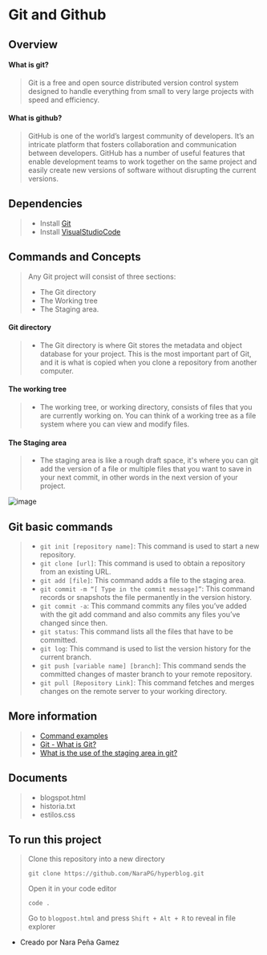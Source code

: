 # Git and Github

## Overview
####  What is git?
> Git is a free and open source distributed version control system designed to handle everything from small to very large projects with speed and efficiency.

####  What is github?
> GitHub is one of the world’s largest community of developers. It’s an intricate platform that fosters collaboration and communication between developers. GitHub has a number of useful features that enable development teams to work together on the same project and easily create new versions of software without disrupting the current versions.

## Dependencies

> - Install [Git](https://git-scm.com/downloads) 
> - Install [VisualStudioCode](https://code.visualstudio.com/download)

## Commands and Concepts
> Any Git project will consist of three sections: 
> - The Git directory 
> - The Working tree
> - The Staging area.

#### Git directory
> - The Git directory is where Git stores the metadata and object database for your project. This is the most important part of Git, and it is what is copied when you clone a repository from another computer.

#### The working tree
> - The working tree, or working directory, consists of files that you are currently working on. You can think of a working tree as a file system where you can view and modify files.

#### The Staging area
> - The staging area is like a rough draft space, it's where you can git add the version of a file or multiple files that you want to save in your next commit, in other words in the next version of your project.

![image](https://user-images.githubusercontent.com/79294934/124152061-cd396500-da58-11eb-9db8-b1ff09918505.png)


## Git basic commands
> - `git init [repository name]`: This command is used to start a new repository.
> - `git clone [url]`: This command is used to obtain a repository from an existing URL.
> - `git add [file]`: This command adds a file to the staging area.
> - `git commit -m “[ Type in the commit message]”`: This command records or snapshots the file permanently in the version history.
> - `git commit -a`: This command commits any files you’ve added with the git add command and also commits any files you’ve changed since then.
> - `git status`: This command lists all the files that have to be committed.
> - `git log`: This command is used to list the version history for the current branch.
> - `git push [variable name] [branch]`: This command sends the committed changes of master branch to your remote repository.
> - `git pull [Repository Link]`: This command fetches and merges changes on the remote server to your working directory.
> 

## More information 
> - [Command examples](https://dzone.com/articles/top-20-git-commands-with-examples)
> - [Git - What is Git?](https://git-scm.com/book/en/v2/Getting-Started-What-is-Git%3F)
> - [What is the use of the staging area in git?](https://stackoverflow.com/questions/49228209/whats-the-use-of-the-staging-area-in-git)

## Documents

 > - blogspot.html
 > - historia.txt
 > - estilos.css
 
 ## To run this project
 > Clone this repository into a new directory
 > ```
 > git clone https://github.com/NaraPG/hyperblog.git
 > ```
 > Open it in your code editor
 > ```
 > code .
 > ```
 > Go to `blogpost.html` and press `Shift + Alt + R` to reveal in file explorer

 
>  


- Creado por Nara Peña Gamez
